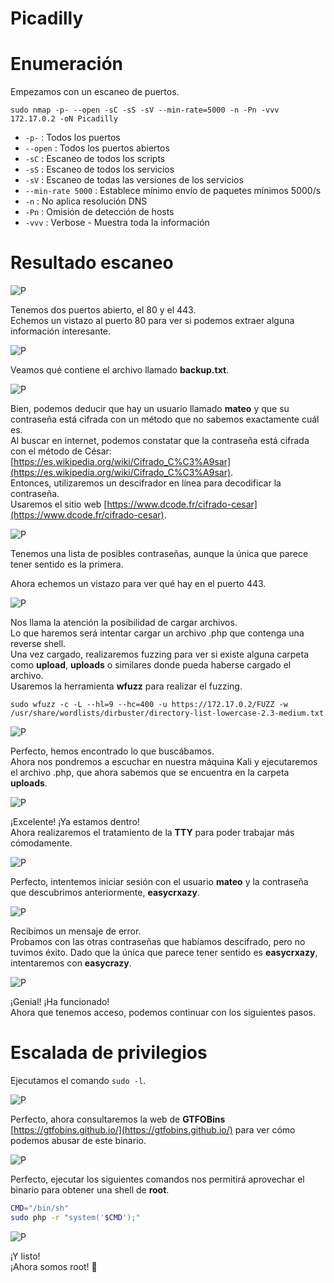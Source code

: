 # Picadilly

# Enumeración

Empezamos con un escaneo de puertos.  

`sudo nmap -p- --open -sC -sS -sV --min-rate=5000 -n -Pn -vvv 172.17.0.2 -oN Picadilly`  

- `-p-` : Todos los puertos
- `--open` : Todos los puertos abiertos
- `-sC` : Escaneo de todos los scripts
- `-sS` : Escaneo de todos los servicios
- `-sV` : Escaneo de todas las versiones de los servicios
- `--min-rate 5000` : Establece mínimo envío de paquetes mínimos 5000/s
- `-n` : No aplica resolución DNS
- `-Pn` : Omisión de detección de hosts
- `-vvv` : Verbose - Muestra toda la información

# Resultado escaneo   

![P](https://github.com/giustiand/DockerLabs-Writeups/blob/main/F%C3%A1cil/images/picadilly/P_1.jpg)     

Tenemos dos puertos abierto, el 80 y el 443.  
Echemos un vistazo al puerto 80 para ver si podemos extraer alguna información interesante.  

![P](https://github.com/giustiand/DockerLabs-Writeups/blob/main/F%C3%A1cil/images/picadilly/P_2.jpg)  

Veamos qué contiene el archivo llamado **backup.txt**.  

![P](https://github.com/giustiand/DockerLabs-Writeups/blob/main/F%C3%A1cil/images/picadilly/P_3.jpg)    

Bien, podemos deducir que hay un usuario llamado **mateo** y que su contraseña está cifrada con un método que no sabemos exactamente cuál es.  
Al buscar en internet, podemos constatar que la contraseña está cifrada con el método de César: [https://es.wikipedia.org/wiki/Cifrado_C%C3%A9sar](https://es.wikipedia.org/wiki/Cifrado_C%C3%A9sar).  
Entonces, utilizaremos un descifrador en línea para decodificar la contraseña.  
Usaremos el sitio web [https://www.dcode.fr/cifrado-cesar](https://www.dcode.fr/cifrado-cesar).  

![P](https://github.com/giustiand/DockerLabs-Writeups/blob/main/F%C3%A1cil/images/picadilly/P_4.jpg)   

Tenemos una lista de posibles contraseñas, aunque la única que parece tener sentido es la primera.  

Ahora echemos un vistazo para ver qué hay en el puerto 443.  

![P](https://github.com/giustiand/DockerLabs-Writeups/blob/main/F%C3%A1cil/images/picadilly/P_5.jpg)   

Nos llama la atención la posibilidad de cargar archivos.  
Lo que haremos será intentar cargar un archivo .php que contenga una reverse shell.  
Una vez cargado, realizaremos fuzzing para ver si existe alguna carpeta como **upload**, **uploads** o similares donde pueda haberse cargado el archivo.  
Usaremos la herramienta **wfuzz** para realizar el fuzzing.  

`sudo wfuzz -c -L --hl=9 --hc=400 -u https://172.17.0.2/FUZZ -w /usr/share/wordlists/dirbuster/directory-list-lowercase-2.3-medium.txt`  

![P](https://github.com/giustiand/DockerLabs-Writeups/blob/main/F%C3%A1cil/images/picadilly/P_6.jpg)   

Perfecto, hemos encontrado lo que buscábamos.  
Ahora nos pondremos a escuchar en nuestra máquina Kali y ejecutaremos el archivo .php, que ahora sabemos que se encuentra en la carpeta **uploads**.  

![P](https://github.com/giustiand/DockerLabs-Writeups/blob/main/F%C3%A1cil/images/picadilly/P_7.jpg)   

¡Excelente! 
¡Ya estamos dentro!  
Ahora realizaremos el tratamiento de la **TTY** para poder trabajar más cómodamente.  

![P](https://github.com/giustiand/DockerLabs-Writeups/blob/main/F%C3%A1cil/images/picadilly/P_8.jpg)    

Perfecto, intentemos iniciar sesión con el usuario **mateo** y la contraseña que descubrimos anteriormente, **easycrxazy**. 

![P](https://github.com/giustiand/DockerLabs-Writeups/blob/main/F%C3%A1cil/images/picadilly/P_9.jpg)  

Recibimos un mensaje de error.   
Probamos con las otras contraseñas que habíamos descifrado, pero no tuvimos éxito. 
Dado que la única que parece tener sentido es **easycrxazy**, intentaremos con **easycrazy**.  

![P](https://github.com/giustiand/DockerLabs-Writeups/blob/main/F%C3%A1cil/images/picadilly/P_10.jpg)    

¡Genial! ¡Ha funcionado!  
Ahora que tenemos acceso, podemos continuar con los siguientes pasos.  

# Escalada de privilegios  

Ejecutamos el comando `sudo -l`.   

![P](https://github.com/giustiand/DockerLabs-Writeups/blob/main/F%C3%A1cil/images/picadilly/P_11.jpg)    

Perfecto, ahora consultaremos la web de **GTFOBins** [https://gtfobins.github.io/](https://gtfobins.github.io/) para ver cómo podemos abusar de este binario.  

![P](https://github.com/giustiand/DockerLabs-Writeups/blob/main/F%C3%A1cil/images/picadilly/P_12.jpg)   

Perfecto, ejecutar los siguientes comandos nos permitirá aprovechar el binario para obtener una shell de **root**. 

```bash
CMD="/bin/sh"
sudo php -r "system('$CMD');"
```

![P](https://github.com/giustiand/DockerLabs-Writeups/blob/main/F%C3%A1cil/images/picadilly/P_13.jpg)   

¡Y listo!  
¡Ahora somos root! 🎉  








